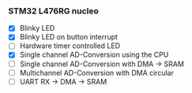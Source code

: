 ### STM32 L476RG nucleo

- [x] Blinky LED
- [x] Blinky LED on button interrupt
- [ ] Hardware timer controlled LED
- [x] Single channel AD-Conversion using the CPU
- [ ] Single channel AD-Conversion with DMA -> SRAM
- [ ] Multichannel AD-Conversion with DMA circular
- [ ] UART RX -> DMA -> SRAM
